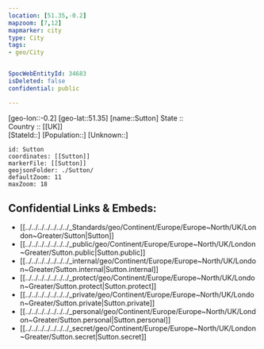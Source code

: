 ```yaml
---
location: [51.35,-0.2] 
mapzoom: [7,12] 
mapmarker: city 
type: City
tags:
- geo/City


SpocWebEntityId: 34683
isDeleted: false
confidential: public

---
```

[geo-lon::-0.2] 
[geo-lat::51.35] 
[name::Sutton] 
State ::  
Country :: [[UK]]  
[StateId::] 
[Population::] 
[Unknown::] 


```leaflet
id: Sutton
coordinates: [[Sutton]] 
markerFile: [[Sutton]] 
geojsonFolder: ./Sutton/
defaultZoom: 11 
maxZoom: 18
```


## Confidential Links & Embeds: 
- [[../../../../../../../_Standards/geo/Continent/Europe/Europe~North/UK/London~Greater/Sutton|Sutton]] 
- [[../../../../../../../_public/geo/Continent/Europe/Europe~North/UK/London~Greater/Sutton.public|Sutton.public]] 
- [[../../../../../../../_internal/geo/Continent/Europe/Europe~North/UK/London~Greater/Sutton.internal|Sutton.internal]] 
- [[../../../../../../../_protect/geo/Continent/Europe/Europe~North/UK/London~Greater/Sutton.protect|Sutton.protect]] 
- [[../../../../../../../_private/geo/Continent/Europe/Europe~North/UK/London~Greater/Sutton.private|Sutton.private]] 
- [[../../../../../../../_personal/geo/Continent/Europe/Europe~North/UK/London~Greater/Sutton.personal|Sutton.personal]] 
- [[../../../../../../../_secret/geo/Continent/Europe/Europe~North/UK/London~Greater/Sutton.secret|Sutton.secret]] 
